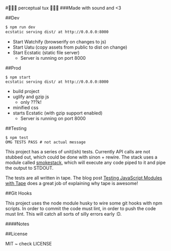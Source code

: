 #🐧🐧🐧 perceptual tux 🐧🐧🐧
###Made with sound and <3

##Dev

```bash
$ npm run dev
ecstatic serving dist/ at http://0.0.0.0:8000
```

* Start Watchify (browserify on changes to js)
* Start Uatu (copy assets from public to dist on change)
* Start Ecstatic (static file server)
  * Server is running on port 8000

##Prod

```
$ npm start
ecstatic serving dist/ at http://0.0.0.0:8000

```

* build project
* uglify and gzip js
  * only ???k!
* minified css
* starts Ecstatic (with gzip support enabled)
  * Server is running on port 8000


##Testing

```
$ npm test
OMG TESTS PASS # not actual message
```

This project has a series of unit(ish) tests. Currently API calls are not stubbed out, which could be done with sinon + rewire. The stack uses a module called [smokestack][smokestack], which will execute any code piped to it and pipe the output to STDOUT.

The tests are all written in tape. The blog post [Testing JavaScript Modules with Tape][use-tape] does a great job of explaining why tape is awesome!

##Git Hooks

This project uses the node module husky to wire some git hooks with npm scripts. In order to commit the code must lint, in order to push the code must lint. This will catch all sorts of silly errors early :D.

####Notes 

[smokestack]: https://www.npmjs.com/package/smokestack "smokestack on npmjs.com"
[use-tape]: http://ponyfoo.com/articles/testing-javascript-modules-with-tape "Testing JavaScript Modules with Tape"

##License

MIT ~ check LICENSE
